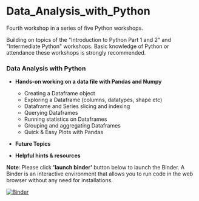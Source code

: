 # Data_Analysis_with_Python
Fourth workshop in a series of five Python workshops.

Building on topics of the "Introduction to Python Part 1 and 2" and "Intermediate Python" workshops. Basic knowledge of Python or attendance these workshops is strongly recommended.

### Data Analysis with Python

* **Hands-on working on a data file with Pandas and Numpy**
  * Creating a Dataframe object
  * Exploring a Dataframe (columns, datatypes, shape etc)
  * Dataframe and Series slicing and indexing
  * Querying Dataframes
  * Running statistics on Dataframes
  * Grouping and aggregating Dataframes
  * Quick & Easy Plots with Pandas<br>

* **Future Topics**<br>

* **Helpful hints & resources**

**Note**: Please click **'launch binder'** button below to launch the Binder. A Binder is an interactive environment that allows you to run code in the web browser without any need for installations.


[![Binder](https://mybinder.org/badge_logo.svg)](https://mybinder.org/v2/gh/CEASLIBRARY/Data_Analysis_with_Python.git/master)
